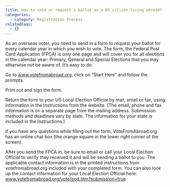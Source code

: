 ```yaml
---
title: How to vote or request a ballot as a US citizen living abroad?
categories:
  - category: Registration Process
relatedFaqs:
  - {}
---
```

As an overseas voter, you need to send in a form to request your ballot for every calendar year in which you wish to vote. The form, the Federal Post Card Application (FPCA) is only one page and will cover you for all elections in the calendar year: Primary, General and Special Elections that you may otherwise not be aware of. It’s easy to do:

Go to www.votefromabroad.org, click on “Start Here” and follow the prompts.  


Print out and sign the form.


Return the form to your US Local Election Official by mail, email or fax, using information in the Instructions from the website.  (The email, phone and fax information is on a separate page from the mailing address. Submission methods and deadlines vary by state.  The information for your state is included in the Instructions.)

If you have any questions while filling out the form, VoteFromAbroad.org has an online chat box (the orange square in the lower right corner of the screen).  

After you send the FPCA in, be sure to email or call your Local Election Official to verify they received it and will be sending a ballot to you. The applicable contact information is in the printed instructions from votefromabroad.org included with your completed form. You can also look up the contact information for your Local Election Official here: www.votefromabroad.org/vote/eod.htm?submission=true
